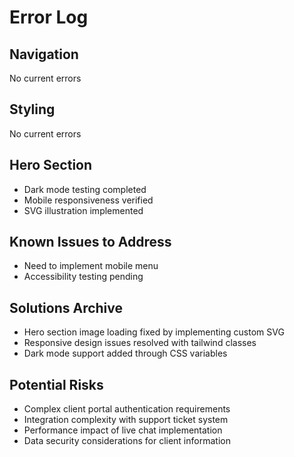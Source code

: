 # Error Log

## Navigation
No current errors

## Styling
No current errors

## Hero Section
- Dark mode testing completed
- Mobile responsiveness verified
- SVG illustration implemented

## Known Issues to Address
- Need to implement mobile menu
- Accessibility testing pending

## Solutions Archive
- Hero section image loading fixed by implementing custom SVG
- Responsive design issues resolved with tailwind classes
- Dark mode support added through CSS variables

## Potential Risks
- Complex client portal authentication requirements
- Integration complexity with support ticket system
- Performance impact of live chat implementation
- Data security considerations for client information
